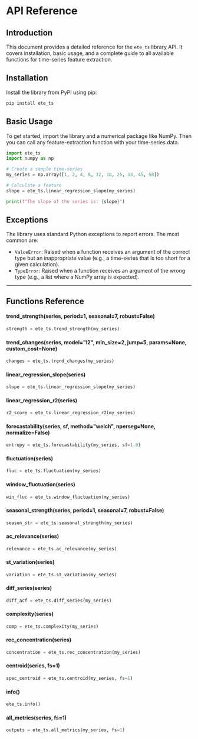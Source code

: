 # API Reference

## Introduction

This document provides a detailed reference for the `ete_ts` library API. It covers installation, basic usage, and a complete guide to all available functions for time-series feature extraction.

## Installation

Install the library from PyPI using pip:

```bash
pip install ete_ts
```

## Basic Usage

To get started, import the library and a numerical package like NumPy. Then you can call any feature-extraction function with your time-series data.

```python
import ete_ts
import numpy as np

# Create a sample time-series
my_series = np.array([1, 2, 4, 8, 12, 18, 25, 33, 45, 58])

# Calculate a feature
slope = ete_ts.linear_regression_slope(my_series)

print(f"The slope of the series is: {slope}")
```

## Exceptions

The library uses standard Python exceptions to report errors. The most common are:
* `ValueError`: Raised when a function receives an argument of the correct type but an inappropriate value (e.g., a time-series that is too short for a given calculation).
* `TypeError`: Raised when a function receives an argument of the wrong type (e.g., a list where a NumPy array is expected).

---

## Functions Reference

#### trend_strength(series, period=1, seasonal=7, robust=False)
```python
strength = ete_ts.trend_strength(my_series)
```

#### trend_changes(series, model="l2", min_size=2, jump=5, params=None, custom_cost=None)
```python
changes = ete_ts.trend_changes(my_series)
```

#### linear_regression_slope(series)
```python
slope = ete_ts.linear_regression_slope(my_series)
```

#### linear_regression_r2(series)
```python
r2_score = ete_ts.linear_regression_r2(my_series)
```

#### forecastability(series, sf, method="welch", nperseg=None, normalize=False)
```python
entropy = ete_ts.forecastability(my_series, sf=1.0)
```

#### fluctuation(series)
```python
fluc = ete_ts.fluctuation(my_series)
```

#### window_fluctuation(series)
```python
win_fluc = ete_ts.window_fluctuation(my_series)
```

#### seasonal_strength(series, period=1, seasonal=7, robust=False)
```python
season_str = ete_ts.seasonal_strength(my_series)
```

#### ac_relevance(series)
```python
relevance = ete_ts.ac_relevance(my_series)
```

#### st_variation(series)
```python
variation = ete_ts.st_variation(my_series)
```

#### diff_series(series)
```python
diff_acf = ete_ts.diff_series(my_series)
```

#### complexity(series)
```python
comp = ete_ts.complexity(my_series)
```

#### rec_concentration(series)
```python
concentration = ete_ts.rec_concentration(my_series)
```

#### centroid(series, fs=1)
```python
spec_centroid = ete_ts.centroid(my_series, fs=1)
```

#### info()
```python
ete_ts.info()
```

#### all_metrics(series, fs=1)
```python
outputs = ete_ts.all_metrics(my_series, fs=1)
```
    